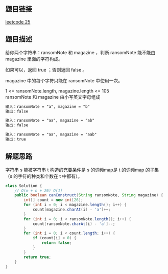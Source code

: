 ## 题目链接

[leetcode 25](https://leetcode.cn/problems/reverse-nodes-in-k-group/)

## 题目描述

给你两个字符串：ransomNote 和 magazine ，判断 ransomNote 能不能由 magazine 里面的字符构成。

如果可以，返回 true ；否则返回 false 。

magazine 中的每个字符只能在 ransomNote 中使用一次。

1 <= ransomNote.length, magazine.length <= 105  
ransomNote 和 magazine 由小写英文字母组成

```html
输入：ransomNote = "a", magazine = "b"
输出：false

输入：ransomNote = "aa", magazine = "ab"
输出：false

输入：ransomNote = "aa", magazine = "aab"
输出：true
```

## 解题思路

字符串 s 能被字符串 t 构造的充要条件是 s 的词频map是 t 的词频map 的子集 （s 的字符的种类和个数在 t 中都有）。


```java
class Solution {
    // O(m + n + 26) O(1)
    public boolean canConstruct(String ransomNote, String magazine) {
        int[] count = new int[26];
        for (int i = 0; i < magazine.length(); i++) {
            count[magazine.charAt(i) - 'a']++;
        }
        for (int i = 0; i < ransomNote.length(); i++) {
            count[ransomNote.charAt(i) - 'a']--;
        }
        for (int i = 0; i < count.length; i++) {
            if (count[i] < 0) {
                return false;
            }
        }
        return true;
    }
}
```
